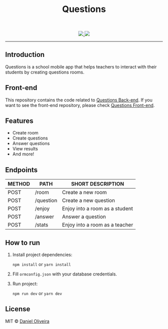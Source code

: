 <div align="center">
  <div>
    <h1>Questions</h1>
  </div>
  <br>
  <br>
  <div>
    <a href="https://img.shields.io/github/v/tag/stemDaniel/questions-backend?color=%2368d391&style=for-the-badge">
      <img src="https://img.shields.io/github/v/tag/stemDaniel/questions-backend?color=%2368d391&style=for-the-badge">
    </a>
    <a href="https://img.shields.io/github/license/stemDaniel/questions-backend?color=%2368d391&style=for-the-badge">
      <img src="https://img.shields.io/github/license/stemDaniel/questions-backend?color=%2368d391&style=for-the-badge">
    </a>
  </div>
  <hr>
</div>

## Introduction

Questions is a school mobile app that helps teachers to interact with their students by creating questions rooms.

## Front-end

This repository contains the code related to [Questions Back-end](https://github.com/stemDaniel/questions-backend). If you want to see the front-end repository, please check [Questions Front-end](https://github.com/stemDaniel/questions-frontend).

## Features

- Create room
- Create questions
- Answer questions
- View results
- And more!

## Endpoints

| METHOD | PATH      | SHORT DESCRIPTION              |
| ------ | --------- | ------------------------------ |
| POST   | /room     | Create a new room              |
| POST   | /question | Create a new question          |
| POST   | /enjoy    | Enjoy into a room as a student |
| POST   | /answer   | Answer a question              |
| POST   | /stats    | Enjoy into a room as a teacher |

## How to run

1. Install project dependencies:

   `npm install` or `yarn install`

2. Fill `ormconfig.json` with your database credentials.

3. Run project:

   `npm run dev` or `yarn dev`

## License

MIT © [Daniel Oliveira](https://ondaniel.com.br/)
